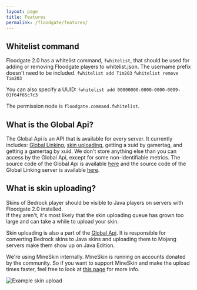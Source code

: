 ```yaml
---
layout: page
title: Features
permalink: /floodgate/features/
---
```


## Whitelist command

Floodgate 2.0 has a whitelist command, `fwhitelist`, that should be used for adding or removing Floodgate players to whitelist.json. The username prefix doesn't need to be included.
`fwhitelist add Tim203`
`fwhitelist remove Tim203`

You can also specify a UUID: `fwhitelist add 00000000-0000-0000-0009-01f64f65c7c3`

The permission node is `floodgate.command.fwhitelist`.

## What is the Global Api?
The Global Api is an API that is available for every server. It currently includes: [Global Linking](#what-is-global-linking), [skin uploading](#what-is-skin-uploading), getting a xuid by gamertag, and getting a gamertag by xuid.
We don't store anything else than you can access by the Global Api, except for some non-identifiable metrics. The source code of the Global Api is available [here](https://github.com/GeyserMC/global_api) and the source code of the Global Linking server is available [here](https://github.com/GeyserMC/GlobalLinkServer).


## What is skin uploading?
Skins of Bedrock player should be visible to Java players on servers with Floodgate 2.0 installed.  
If they aren't, it's most likely that the skin uploading queue has grown too large and can take a while to upload your skin.

Skin uploading is also a part of the [Global Api](#what-is-the-global-api). It is responsible for converting Bedrock skins to Java skins and uploading them to Mojang servers make them show up on Java Edition.

We're using MineSkin internally. MineSkin is running on accounts donated by the community. So if you want to support MineSkin and make the upload times faster, feel free to look at [this page](https://mineskin.org/account) for more info.

![Example skin upload](https://cdn.discordapp.com/attachments/613168850925649981/815969801763160104/unknown.png)
